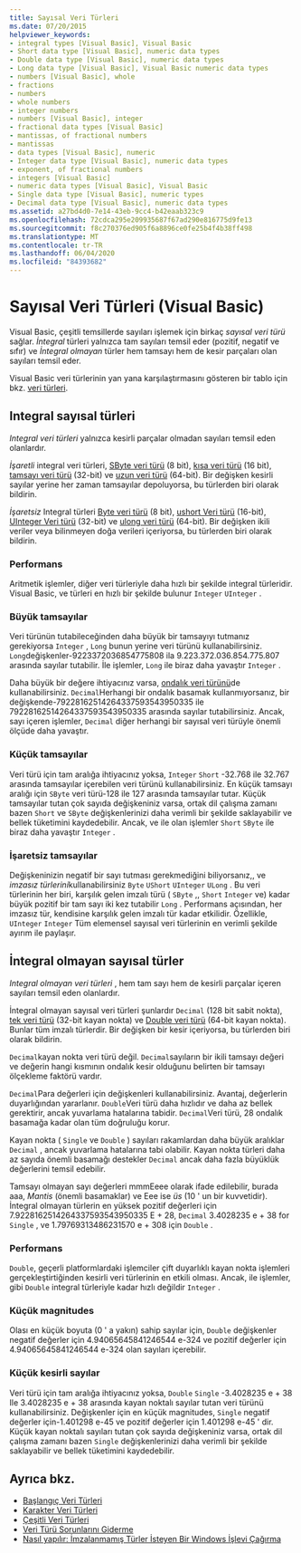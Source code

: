 ```yaml
---
title: Sayısal Veri Türleri
ms.date: 07/20/2015
helpviewer_keywords:
- integral types [Visual Basic], Visual Basic
- Short data type [Visual Basic], numeric data types
- Double data type [Visual Basic], numeric data types
- Long data type [Visual Basic], Visual Basic numeric data types
- numbers [Visual Basic], whole
- fractions
- numbers
- whole numbers
- integer numbers
- numbers [Visual Basic], integer
- fractional data types [Visual Basic]
- mantissas, of fractional numbers
- mantissas
- data types [Visual Basic], numeric
- Integer data type [Visual Basic], numeric data types
- exponent, of fractional numbers
- integers [Visual Basic]
- numeric data types [Visual Basic], Visual Basic
- Single data type [Visual Basic], numeric types
- Decimal data type [Visual Basic], numeric data types
ms.assetid: a27bd4d0-7e14-43eb-9cc4-b42eaab323c9
ms.openlocfilehash: 72cdca295e209935687f67ad290e816775d9fe13
ms.sourcegitcommit: f8c270376ed905f6a8896ce0fe25b4f4b38ff498
ms.translationtype: MT
ms.contentlocale: tr-TR
ms.lasthandoff: 06/04/2020
ms.locfileid: "84393682"
---
```

# <a name="numeric-data-types-visual-basic"></a>Sayısal Veri Türleri (Visual Basic)
Visual Basic, çeşitli temsillerde sayıları işlemek için birkaç *sayısal veri türü* sağlar. *İntegral* türleri yalnızca tam sayıları temsil eder (pozitif, negatif ve sıfır) ve *İntegral olmayan* türler hem tamsayı hem de kesir parçaları olan sayıları temsil eder.  
  
 Visual Basic veri türlerinin yan yana karşılaştırmasını gösteren bir tablo için bkz. [veri türleri](../../../language-reference/data-types/index.md).  
  
## <a name="integral-numeric-types"></a>Integral sayısal türleri  
 *Integral veri türleri* yalnızca kesirli parçalar olmadan sayıları temsil eden olanlardır.  
  
 *İşaretli* integral veri türleri, [SByte veri türü](../../../language-reference/data-types/sbyte-data-type.md) (8 bit), [kısa veri türü](../../../language-reference/data-types/short-data-type.md) (16 bit), [tamsayı veri türü](../../../language-reference/data-types/integer-data-type.md) (32-bit) ve [uzun veri türü](../../../language-reference/data-types/long-data-type.md) (64-bit). Bir değişken kesirli sayılar yerine her zaman tamsayılar depoluyorsa, bu türlerden biri olarak bildirin.  
  
 *İşaretsiz* Integral türleri [Byte veri türü](../../../language-reference/data-types/byte-data-type.md) (8 bit), [ushort Veri türü](../../../language-reference/data-types/ushort-data-type.md) (16-bit), [UInteger Veri türü](../../../language-reference/data-types/uinteger-data-type.md) (32-bit) ve [ulong veri türü](../../../language-reference/data-types/ulong-data-type.md) (64-bit). Bir değişken ikili veriler veya bilinmeyen doğa verileri içeriyorsa, bu türlerden biri olarak bildirin.  
  
### <a name="performance"></a>Performans  
 Aritmetik işlemler, diğer veri türleriyle daha hızlı bir şekilde integral türleridir. Visual Basic, ve türleri en hızlı bir şekilde bulunur `Integer` `UInteger` .  
  
### <a name="large-integers"></a>Büyük tamsayılar  
 Veri türünün tutabileceğinden daha büyük bir tamsayıyı tutmanız gerekiyorsa `Integer` , `Long` bunun yerine veri türünü kullanabilirsiniz. `Long`değişkenler-9223372036854775808 ila 9.223.372.036.854.775.807 arasında sayılar tutabilir. İle işlemler, `Long` ile biraz daha yavaştır `Integer` .  
  
 Daha büyük bir değere ihtiyacınız varsa, [ondalık veri türünü](../../../language-reference/data-types/decimal-data-type.md)de kullanabilirsiniz. `Decimal`Herhangi bir ondalık basamak kullanmıyorsanız, bir değişkende-79228162514264337593543950335 ile 79228162514264337593543950335 arasında sayılar tutabilirsiniz. Ancak, sayı içeren işlemler, `Decimal` diğer herhangi bir sayısal veri türüyle önemli ölçüde daha yavaştır.  
  
### <a name="small-integers"></a>Küçük tamsayılar  
 Veri türü için tam aralığa ihtiyacınız yoksa, `Integer` `Short` -32.768 ile 32.767 arasında tamsayılar içerebilen veri türünü kullanabilirsiniz. En küçük tamsayı aralığı için `SByte` veri türü-128 ile 127 arasında tamsayılar tutar. Küçük tamsayılar tutan çok sayıda değişkeniniz varsa, ortak dil çalışma zamanı bazen `Short` ve `SByte` değişkenlerinizi daha verimli bir şekilde saklayabilir ve bellek tüketimini kaydedebilir. Ancak, ve ile olan işlemler `Short` `SByte` ile biraz daha yavaştır `Integer` .  
  
### <a name="unsigned-integers"></a>İşaretsiz tamsayılar  
 Değişkeninizin negatif bir sayı tutması gerekmediğini biliyorsanız,, ve *imzasız türlerini*kullanabilirsiniz `Byte` `UShort` `UInteger` `ULong` . Bu veri türlerinin her biri, karşılık gelen imzalı türü ( `SByte` ,, `Short` `Integer` ve) kadar büyük pozitif bir tam sayı iki kez tutabilir `Long` . Performans açısından, her imzasız tür, kendisine karşılık gelen imzalı tür kadar etkilidir. Özellikle, `UInteger` `Integer` Tüm elemensel sayısal veri türlerinin en verimli şekilde ayırım ile paylaşır.  
  
## <a name="nonintegral-numeric-types"></a>İntegral olmayan sayısal türler  
 *Integral olmayan veri türleri* , hem tam sayı hem de kesirli parçalar içeren sayıları temsil eden olanlardır.  
  
 İntegral olmayan sayısal veri türleri şunlardır `Decimal` (128 bit sabit nokta), [tek veri türü](../../../language-reference/data-types/single-data-type.md) (32-bit kayan nokta) ve [Double veri türü](../../../language-reference/data-types/double-data-type.md) (64-bit kayan nokta). Bunlar tüm imzalı türlerdir. Bir değişken bir kesir içeriyorsa, bu türlerden biri olarak bildirin.  
  
 `Decimal`kayan nokta veri türü değil. `Decimal`sayıların bir ikili tamsayı değeri ve değerin hangi kısmının ondalık kesir olduğunu belirten bir tamsayı ölçekleme faktörü vardır.  
  
 `Decimal`Para değerleri için değişkenleri kullanabilirsiniz. Avantaj, değerlerin duyarlığından yararlanır. `Double`Veri türü daha hızlıdır ve daha az bellek gerektirir, ancak yuvarlama hatalarına tabidir. `Decimal`Veri türü, 28 ondalık basamağa kadar olan tüm doğruluğu korur.  
  
 Kayan nokta ( `Single` ve `Double` ) sayıları rakamlardan daha büyük aralıklar `Decimal` , ancak yuvarlama hatalarına tabi olabilir. Kayan nokta türleri daha az sayıda önemli basamağı destekler `Decimal` ancak daha fazla büyüklük değerlerini temsil edebilir.  
  
 Tamsayı olmayan sayı değerleri mmmEeee olarak ifade edilebilir, burada aaa, *Mantis* (önemli basamaklar) ve Eee ise *üs* (10 ' un bir kuvvetidir). İntegral olmayan türlerin en yüksek pozitif değerleri için 7.9228162514264337593543950335 E + 28, `Decimal` 3.4028235 e + 38 for `Single` , ve 1.79769313486231570 e + 308 için `Double` .  
  
### <a name="performance"></a>Performans  
 `Double`, geçerli platformlardaki işlemciler çift duyarlıklı kayan nokta işlemleri gerçekleştirtiğinden kesirli veri türlerinin en etkili olması. Ancak, ile işlemler, gibi `Double` integral türleriyle kadar hızlı değildir `Integer` .  
  
### <a name="small-magnitudes"></a>Küçük magnitudes  
 Olası en küçük boyuta (0 ' a yakın) sahip sayılar için, `Double` değişkenler negatif değerler için 4.94065645841246544 e-324 ve pozitif değerler için 4.94065645841246544 e-324 olan sayıları içerebilir.  
  
### <a name="small-fractional-numbers"></a>Küçük kesirli sayılar  
 Veri türü için tam aralığa ihtiyacınız yoksa, `Double` `Single` -3.4028235 e + 38 Ile 3.4028235 e + 38 arasında kayan noktalı sayılar tutan veri türünü kullanabilirsiniz. Değişkenler için en küçük magnitudes, `Single` negatif değerler için-1.401298 e-45 ve pozitif değerler için 1.401298 e-45 ' dir. Küçük kayan noktalı sayıları tutan çok sayıda değişkeniniz varsa, ortak dil çalışma zamanı bazen `Single` değişkenlerinizi daha verimli bir şekilde saklayabilir ve bellek tüketimini kaydedebilir.  
  
## <a name="see-also"></a>Ayrıca bkz.

- [Başlangıç Veri Türleri](elementary-data-types.md)
- [Karakter Veri Türleri](character-data-types.md)
- [Çeşitli Veri Türleri](miscellaneous-data-types.md)
- [Veri Türü Sorunlarını Giderme](troubleshooting-data-types.md)
- [Nasıl yapılır: İmzalanmamış Türler İsteyen Bir Windows İşlevi Çağırma](../../com-interop/how-to-call-a-windows-function-that-takes-unsigned-types.md)
